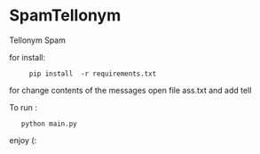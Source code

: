 # SpamTellonym
Tellonym Spam

for install:

         pip install  -r requirements.txt

for change contents of the messages open file ass.txt and add tell 

To run :

       python main.py
       
enjoy (:
